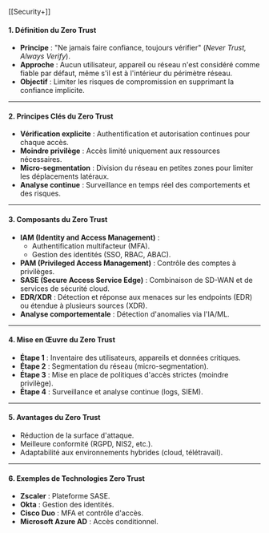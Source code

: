 [[Security+]]
#### **1. Définition du Zero Trust**  
- **Principe** : "Ne jamais faire confiance, toujours vérifier" (*Never Trust, Always Verify*).  
- **Approche** : Aucun utilisateur, appareil ou réseau n'est considéré comme fiable par défaut, même s'il est à l'intérieur du périmètre réseau.  
- **Objectif** : Limiter les risques de compromission en supprimant la confiance implicite.  

---

#### **2. Principes Clés du Zero Trust**  
- **Vérification explicite** : Authentification et autorisation continues pour chaque accès.  
- **Moindre privilège** : Accès limité uniquement aux ressources nécessaires.  
- **Micro-segmentation** : Division du réseau en petites zones pour limiter les déplacements latéraux.  
- **Analyse continue** : Surveillance en temps réel des comportements et des risques.  

---

#### **3. Composants du Zero Trust**  
- **IAM (Identity and Access Management)** :  
  - Authentification multifacteur (MFA).  
  - Gestion des identités (SSO, RBAC, ABAC).  
- **PAM (Privileged Access Management)** : Contrôle des comptes à privilèges.  
- **SASE (Secure Access Service Edge)** : Combinaison de SD-WAN et de services de sécurité cloud.  
- **EDR/XDR** : Détection et réponse aux menaces sur les endpoints (EDR) ou étendue à plusieurs sources (XDR).  
- **Analyse comportementale** : Détection d'anomalies via l'IA/ML.  

---

#### **4. Mise en Œuvre du Zero Trust**  
- **Étape 1** : Inventaire des utilisateurs, appareils et données critiques.  
- **Étape 2** : Segmentation du réseau (micro-segmentation).  
- **Étape 3** : Mise en place de politiques d'accès strictes (moindre privilège).  
- **Étape 4** : Surveillance et analyse continue (logs, SIEM).  

---

#### **5. Avantages du Zero Trust**  
- Réduction de la surface d'attaque.  
- Meilleure conformité (RGPD, NIS2, etc.).  
- Adaptabilité aux environnements hybrides (cloud, télétravail).  

---

#### **6. Exemples de Technologies Zero Trust**  
- **Zscaler** : Plateforme SASE.  
- **Okta** : Gestion des identités.  
- **Cisco Duo** : MFA et contrôle d'accès.  
- **Microsoft Azure AD** : Accès conditionnel.  
